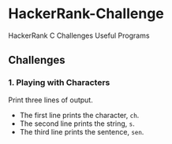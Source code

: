 # HackerRank-Challenge
HackerRank C Challenges Useful Programs 

## Challenges
### 1. Playing with Characters 

Print three lines of output. 
- The first line prints the character, `ch`.
- The second line prints the string, `s`.
- The third line prints the sentence, `sen`.
